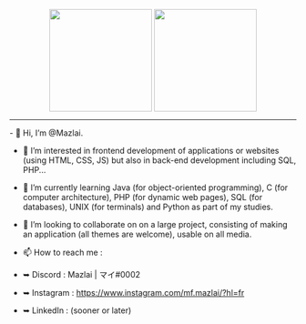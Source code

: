 
<p align="center">
<img height="180em" src="https://github-readme-stats.vercel.app/api?username=mazlai&show_icons=true&theme=radical" align = "center"/>
<img height="180em" src="https://github-readme-stats.vercel.app/api/top-langs?username=mazlai&show_icons=true&locale=en&layout=compact&theme=radical" align = "center"/>
</p>

<hr>

<p align="start">
 - 👋 Hi, I’m @Mazlai.

 - 👀 I’m interested in frontend development of applications or websites (using HTML, CSS, JS) but also in back-end development including SQL, PHP...

 - 🌱 I’m currently learning Java (for object-oriented programming), C (for computer architecture), PHP (for dynamic web pages), SQL (for databases), UNIX (for     terminals) and Python as part of my studies.
 
- 💞️ I’m looking to collaborate on on a large project, consisting of making an application (all themes are welcome), usable on all media.

- 📫 How to reach me : 
- ➥ Discord : Mazlai | マイ#0002
- ➥ Instagram : https://www.instagram.com/mf.mazlai/?hl=fr 
- ➥ LinkedIn : (sooner or later)

</p>

<!---
Mazlai/Mazlai is a ✨ special ✨ repository because its `README.md` (this file) appears on your GitHub profile.
You can click the Preview link to take a look at your changes.
--->
